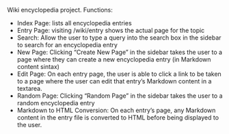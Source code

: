 Wiki encyclopedia project. Functions:
- Index Page: lists all encyclopedia entries
- Entry Page: visiting /wiki/entry shows the actual page for the topic
- Search: Allow the user to type a query into the search box in the sidebar to search for an encyclopedia entry
- New Page: Clicking “Create New Page” in the sidebar takes the user to a page where they can create a new encyclopedia entry (in Markdown content sintax)
- Edit Page: On each entry page, the user is able to click a link to be taken to a page where the user can edit that entry’s Markdown content in a textarea.
- Random Page: Clicking “Random Page” in the sidebar takes the user to a random encyclopedia entry
- Markdown to HTML Conversion: On each entry’s page, any Markdown content in the entry file is converted to HTML before being displayed to the user.
